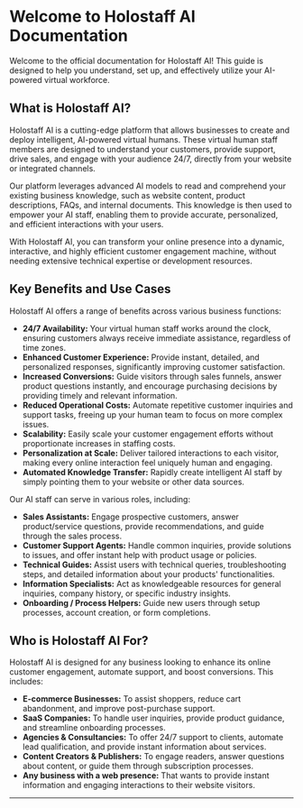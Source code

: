 # Welcome to Holostaff AI Documentation

Welcome to the official documentation for Holostaff AI! This guide is designed to help you understand, set up, and effectively utilize your AI-powered virtual workforce.

## What is Holostaff AI?

Holostaff AI is a cutting-edge platform that allows businesses to create and deploy intelligent, AI-powered virtual humans. These virtual human staff members are designed to understand your customers, provide support, drive sales, and engage with your audience 24/7, directly from your website or integrated channels.

Our platform leverages advanced AI models to read and comprehend your existing business knowledge, such as website content, product descriptions, FAQs, and internal documents. This knowledge is then used to empower your AI staff, enabling them to provide accurate, personalized, and efficient interactions with your users.

With Holostaff AI, you can transform your online presence into a dynamic, interactive, and highly efficient customer engagement machine, without needing extensive technical expertise or development resources.

## Key Benefits and Use Cases

Holostaff AI offers a range of benefits across various business functions:

*   **24/7 Availability:** Your virtual human staff works around the clock, ensuring customers always receive immediate assistance, regardless of time zones.
*   **Enhanced Customer Experience:** Provide instant, detailed, and personalized responses, significantly improving customer satisfaction.
*   **Increased Conversions:** Guide visitors through sales funnels, answer product questions instantly, and encourage purchasing decisions by providing timely and relevant information.
*   **Reduced Operational Costs:** Automate repetitive customer inquiries and support tasks, freeing up your human team to focus on more complex issues.
*   **Scalability:** Easily scale your customer engagement efforts without proportionate increases in staffing costs.
*   **Personalization at Scale:** Deliver tailored interactions to each visitor, making every online interaction feel uniquely human and engaging.
*   **Automated Knowledge Transfer:** Rapidly create intelligent AI staff by simply pointing them to your website or other data sources.

Our AI staff can serve in various roles, including:

*   **Sales Assistants:** Engage prospective customers, answer product/service questions, provide recommendations, and guide through the sales process.
*   **Customer Support Agents:** Handle common inquiries, provide solutions to issues, and offer instant help with product usage or policies.
*   **Technical Guides:** Assist users with technical queries, troubleshooting steps, and detailed information about your products' functionalities.
*   **Information Specialists:** Act as knowledgeable resources for general inquiries, company history, or specific industry insights.
*   **Onboarding / Process Helpers:** Guide new users through setup processes, account creation, or form completions.

## Who is Holostaff AI For?

Holostaff AI is designed for any business looking to enhance its online customer engagement, automate support, and boost conversions. This includes:

*   **E-commerce Businesses:** To assist shoppers, reduce cart abandonment, and improve post-purchase support.
*   **SaaS Companies:** To handle user inquiries, provide product guidance, and streamline onboarding processes.
*   **Agencies & Consultancies:** To offer 24/7 support to clients, automate lead qualification, and provide instant information about services.
*   **Content Creators & Publishers:** To engage readers, answer questions about content, or guide them through subscription processes.
*   **Any business with a web presence:** That wants to provide instant information and engaging interactions to their website visitors.

---